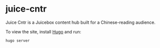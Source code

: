 # juice-cntr

Juice Cntr is a Juicebox content hub built for a Chinese-reading audience.

To view the site, install [Hugo](https://gohugo.io/) and run:

```bash
hugo server
```
